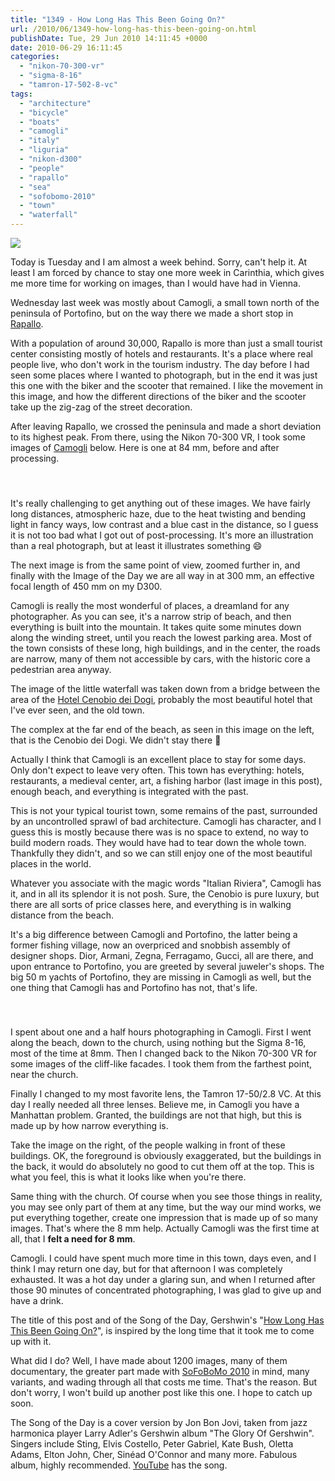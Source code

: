 ```yaml
---
title: "1349 - How Long Has This Been Going On?"
url: /2010/06/1349-how-long-has-this-been-going-on.html
publishDate: Tue, 29 Jun 2010 14:11:45 +0000
date: 2010-06-29 16:11:45
categories: 
  - "nikon-70-300-vr"
  - "sigma-8-16"
  - "tamron-17-502-8-vc"
tags: 
  - "architecture"
  - "bicycle"
  - "boats"
  - "camogli"
  - "italy"
  - "liguria"
  - "nikon-d300"
  - "people"
  - "rapallo"
  - "sea"
  - "sofobomo-2010"
  - "town"
  - "waterfall"
---
```

<a target="_blank" href="https://d25zfm9zpd7gm5.cloudfront.net/1200x1200/2010/20100623_150430_ps.jpg"><img src="https://d25zfm9zpd7gm5.cloudfront.net/0600x0600/2010/20100623_150430_ps.jpg" /></a>

Today is Tuesday and I am almost a week behind. Sorry, can't help it. At least I am forced by chance to stay one more week in Carinthia, which gives me more time for working on images, than I would have had in Vienna.

<a target="_blank" href="https://d25zfm9zpd7gm5.cloudfront.net/1200x1200/2010/20100623_135317_ps.jpg"><img style="margin: 0pt 10px 0pt 0px; float: left;" src="https://d25zfm9zpd7gm5.cloudfront.net/0150x0150/2010/20100623_135317_ps.jpg" alt="" border="0" /></a> Wednesday last week was mostly about Camogli, a small town north of the peninsula of Portofino, but on the way there we made a short stop in <a target="_blank" href="http://en.wikipedia.org/wiki/Rapallo">Rapallo</a>. 

With a population of around 30,000, Rapallo is more than just a small tourist center consisting mostly of hotels and restaurants. It's a place where real people live, who don't work in the tourism industry. The day before I had seen some places where I wanted to photograph, but in the end it was just this one with the biker and the scooter that remained. I like the movement in this image, and how the different directions of the biker and the scooter take up the zig-zag of the street decoration.

After leaving Rapallo, we crossed the peninsula and made a short deviation to its highest peak. From there, using the Nikon 70-300 VR, I took some images of <a target="_blank" href="http://maps.google.com/maps?f=q&source=s_q&hl=en&geocode=&q=camogli,+it&sll=44.352204,9.230796&sspn=0.23764,0.528374&g=rapallo&ie=UTF8&hq=&hnear=Camogli+Genoa,+Liguria,+Italy&ll=44.348834,9.156075&spn=0.014853,0.033023&t=h&z=16">Camogli</a> below. Here is one at 84 mm, before and after processing.

<div class="container">
<div class="center"><a target="_blank" href="https://d25zfm9zpd7gm5.cloudfront.net/1200x1200/2010/20100623_150254.JPG"><img style="margin: 10pt 10px 10pt 10px;" src="https://d25zfm9zpd7gm5.cloudfront.net/0150x0150/2010/20100623_150254.JPG" alt="" border="0" /></a><a target="_blank" href="https://d25zfm9zpd7gm5.cloudfront.net/1200x1200/2010/20100623_150254_ps.jpg"><img style="margin: 10pt 10px 10pt 10px;" src="https://d25zfm9zpd7gm5.cloudfront.net/0150x0150/2010/20100623_150254_ps.jpg" alt="" border="0" /></a></div>
</div>

It's really challenging to get anything out of these images. We have fairly long distances, atmospheric haze, due to the heat twisting and bending light in fancy ways, low contrast and a blue cast in the distance, so I guess it is not too bad what I got out of post-processing. It's more an illustration than a real photograph, but at least it illustrates something 😄

<a target="_blank" href="https://d25zfm9zpd7gm5.cloudfront.net/1200x1200/2010/20100623_150303_ps.jpg"><img style="margin: 0pt 0px 0pt 10px; float: right;" src="https://d25zfm9zpd7gm5.cloudfront.net/0150x0150/2010/20100623_150303_ps.jpg" alt="" border="0" /></a> The next image is from the same point of view, zoomed further in, and finally with the Image of the Day we are all way in at 300 mm, an effective focal length of 450 mm on my D300.

<a target="_blank" href="https://d25zfm9zpd7gm5.cloudfront.net/1200x1200/2010/20100623_152924_ps.jpg"><img style="margin: 0pt 10px 0pt 0px; float: left;" src="https://d25zfm9zpd7gm5.cloudfront.net/0150x0150/2010/20100623_152924_ps.jpg" alt="" border="0" /></a> Camogli is really the most wonderful of places, a dreamland for any photographer. As you can see, it's a narrow strip of beach, and then everything is built into the mountain. It takes quite some minutes down along the winding street, until you reach the lowest parking area. Most of the town consists of these long, high buildings, and in the center, the roads are narrow, many of them not accessible by cars, with the historic core a pedestrian area anyway.

<a target="_blank" href="https://d25zfm9zpd7gm5.cloudfront.net/1200x1200/2010/20100623_154721_ps.jpg"><img style="margin: 0pt 0px 0pt 10px; float: right;" src="https://d25zfm9zpd7gm5.cloudfront.net/0150x0150/2010/20100623_154721_ps.jpg" alt="" border="0" /></a> The image of the little waterfall was taken down from a bridge between the area of the <a target="_blank" href="http://www.cenobio.it/en/">Hotel Cenobio dei Dogi</a>, probably the most beautiful hotel that I've ever seen, and the old town.

<a target="_blank" href="https://d25zfm9zpd7gm5.cloudfront.net/1200x1200/2010/20100623_154039_ps.jpg"><img style="margin: 0pt 10px 0pt 0px; float: left;" src="https://d25zfm9zpd7gm5.cloudfront.net/0150x0150/2010/20100623_154039_ps.jpg" alt="" border="0" /></a> The complex at the far end of the beach, as seen in this image on the left, that is the Cenobio dei Dogi. We didn't stay there 🙂

Actually I think that Camogli is an excellent place to stay for some days. Only don't expect to leave very often. This town has everything: hotels, restaurants, a medieval center, art, a fishing harbor (last image in this post), enough beach, and everything is integrated with the past.

<a target="_blank" href="https://d25zfm9zpd7gm5.cloudfront.net/1200x1200/2010/20100623_154455_ps.jpg"><img style="margin: 0pt 0px 0pt 10px; float: right;" src="https://d25zfm9zpd7gm5.cloudfront.net/0150x0150/2010/20100623_154455_ps.jpg" alt="" border="0" /></a> This is not your typical tourist town, some remains of the past, surrounded by an uncontrolled sprawl of bad architecture. Camogli has character, and I guess this is mostly because there was is no space to extend, no way to build modern roads. They would have had to tear down the whole town. Thankfully they didn't, and so we can still enjoy one of the most beautiful places in the world.

<a target="_blank" href="https://d25zfm9zpd7gm5.cloudfront.net/1200x1200/2010/20100623_154929_ps.jpg"><img style="margin: 0pt 10px 0pt 0px; float: left;" src="https://d25zfm9zpd7gm5.cloudfront.net/0150x0150/2010/20100623_154929_ps.jpg" alt="" border="0" /></a> Whatever you associate with the magic words "Italian Riviera", Camogli has it, and in all its splendor it is not posh. Sure, the Cenobio is pure luxury, but there are all sorts of price classes here, and everything is in walking distance from the beach. 

It's a big difference between Camogli and Portofino, the latter being a former fishing village, now an overpriced and snobbish assembly of designer shops. Dior, Armani, Zegna, Ferragamo, Gucci, all are there, and upon entrance to Portofino, you are greeted by several juweler's shops. The big 50 m yachts of Portofino, they are missing in Camogli as well, but the one thing that Camogli has and Portofino has not, that's life.

<div class="container">
<div class="center"><a target="_blank" href="https://d25zfm9zpd7gm5.cloudfront.net/1200x1200/2010/20100623_160303_ps.jpg"><img style="margin: 10pt 10px 10pt 10px;" src="https://d25zfm9zpd7gm5.cloudfront.net/0150x0150/2010/20100623_160303_ps.jpg" alt="" border="0" /></a><a target="_blank" href="https://d25zfm9zpd7gm5.cloudfront.net/1200x1200/2010/20100623_160214_ps.jpg"><img style="margin: 10pt 10px 10pt 10px;" src="https://d25zfm9zpd7gm5.cloudfront.net/0150x0150/2010/20100623_160214_ps.jpg" alt="" border="0" /></a></div>
</div>

I spent about one and a half hours photographing in Camogli. First I went along the beach, down to the church, using nothing but the Sigma 8-16, most of the time at 8mm. Then I changed back to the Nikon 70-300 VR for some images of the cliff-like facades. I took them from the farthest point, near the church.

<a target="_blank" href="https://d25zfm9zpd7gm5.cloudfront.net/1200x1200/2010/20100623_155209_ps.jpg"><img style="margin: 0pt 0px 0pt 10px; float: right;" src="https://d25zfm9zpd7gm5.cloudfront.net/0150x0150/2010/20100623_155209_ps.jpg" alt="" border="0" /></a> Finally I changed to my most favorite lens, the Tamron 17-50/2.8 VC. At this day I really needed all three lenses. Believe me, in Camogli you have a Manhattan problem. Granted, the buildings are not that high, but this is made up by how narrow everything is. 

<a target="_blank" href="https://d25zfm9zpd7gm5.cloudfront.net/1200x1200/2010/20100623_155650_ps.jpg"><img style="margin: 0pt 10px 0pt 0px; float: left;" src="https://d25zfm9zpd7gm5.cloudfront.net/0150x0150/2010/20100623_155650_ps.jpg" alt="" border="0" /></a> Take the image on the right, of the people walking in front of these buildings. OK, the foreground is obviously exaggerated, but the buildings in the back, it would do absolutely no good to cut them off at the top. This is what you feel, this is what it looks like when you're there. 

Same thing with the church. Of course when you see those things in reality, you may see only part of them at any time, but the way our mind works, we put everything together, create one impression that is made up of so many images. That's where the 8 mm help. Actually Camogli was the first time at all, that I <strong>felt a need for 8 mm</strong>.

<a target="_blank" href="https://d25zfm9zpd7gm5.cloudfront.net/1200x1200/2010/20100623_171629_ps.jpg"><img style="margin: 0pt 0px 0pt 10px; float: right;" src="https://d25zfm9zpd7gm5.cloudfront.net/0150x0150/2010/20100623_171629_ps.jpg" alt="" border="0" /></a> Camogli. I could have spent much more time in this town, days even, and I think I may return one day, but for that afternoon I was completely exhausted. It was a hot day under a glaring sun, and when I returned after those 90 minutes of concentrated photographing, I was glad to give up and have a drink.

 The title of this post and of the Song of the Day, Gershwin's "<a target="_blank" href="http://www.lyricsmode.com/lyrics/g/george_gershwin/how_long_has_this_been_going_on.html">How Long Has This Been Going On?</a>", is inspired by the long time that it took me to come up with it.

What did I do? Well, I have made about 1200 images, many of them documentary, the greater part made with <a target="_blank" href="http://www.sofobomo.org/">SoFoBoMo 2010</a> in mind, many variants, and wading through all that costs me time. That's the reason. But don't worry, I won't build up another post like this one. I hope to catch up soon.

The Song of the Day is a cover version by Jon Bon Jovi, taken from jazz harmonica player Larry Adler's Gershwin album "The Glory Of Gershwin". Singers include Sting, Elvis Costello, Peter Gabriel, Kate Bush, Oletta Adams, Elton John, Cher, Sinéad O'Connor and many more. Fabulous album, highly recommended. <a target="_blank" href="http://www.youtube.com/watch?v=NrWm-VLxc1k&feature=related">YouTube</a> has the song.

